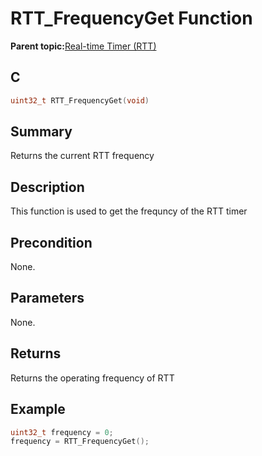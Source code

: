 # RTT\_FrequencyGet Function

**Parent topic:**[Real-time Timer \(RTT\)](GUID-2A29BDE4-A969-4CEB-A21C-AF161D295289.md)

## C

```c
uint32_t RTT_FrequencyGet(void)
```

## Summary

Returns the current RTT frequency

## Description

This function is used to get the frequncy of the RTT timer

## Precondition

None.

## Parameters

None.

## Returns

Returns the operating frequency of RTT

## Example

```c
uint32_t frequency = 0;
frequency = RTT_FrequencyGet();
```

